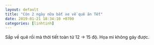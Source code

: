 ```yaml
---
layout: default
title: "Còn 2 ngày nữa bắt xe về quê ăn Tết"
date: 2019-01-21 18:34:10 +0700
categories: [linhtinh]
---
```


Sắp về quê rồi mà thời tiết toàn từ 12 -> 15 độ. Họa mi không gáy được.